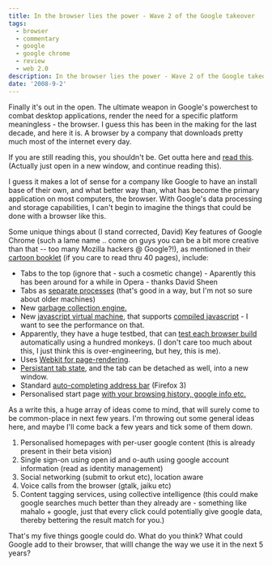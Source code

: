 ```yaml
---
title: In the browser lies the power - Wave 2 of the Google takeover
tags:
  - browser
  - commentary
  - google
  - google chrome
  - review
  - web 2.0
description: In the browser lies the power - Wave 2 of the Google takeover
date: '2008-9-2'
---
```


Finally it's out in the open. The ultimate weapon in Google's powerchest to combat desktop applications, render the need for a specific platform meaningless - the browser. I guess this has been in the making for the last decade, and here it is. A browser by a company that downloads pretty much most of the internet every day.

If you are still reading this, you shouldn't be. Get outta here and [read this][0]. (Actually just open in a new window, and continue reading this).

I guess it makes a lot of sense for a company like Google to have an install base of their own, and what better way than, what has become the primary application on most computers, the browser. With Google's data processing and storage capabilities, I can't begin to imagine the things that could be done with a browser like this.

Some unique things about (I stand corrected, David) Key features of Google Chrome (such a lame name .. come on guys you can be a bit more creative than that -- too many Mozilla hackers @ Google?!), as mentioned in their [cartoon booklet][1] (if you care to read thru 40 pages), include:

* Tabs to the top (ignore that - such a cosmetic change) - Aparently this has been around for a while in Opera - thanks David Sheen
* Tabs as [separate processes][2] (that's good in a way, but I'm not so sure about older machines)
* New [garbage collection engine. ][3]
* New [javascript virtual machine][4], that supports [compiled javascript][5] - I want to see the performance on that.
* Apparently, they have a huge testbed, that can [test each browser build][6] automatically using a hundred monkeys. (I don't care too much about this, I just think this is over-engineering, but hey, this is me).
* Uses [Webkit for page-rendering][7].
* [Persistant tab state][8], and the tab can be detached as well, into a new window.
* Standard [auto-completing address bar][9] (Firefox 3)
* Personalised start page [with your browsing history, google info etc.][10]

As a write this, a huge array of ideas come to mind, that will surely come to be common-place in next few years. I'm throwing out some general ideas here, and maybe I'll come back a few years and tick some of them down.

1. Personalised homepages with per-user google content (this is already present in their beta vision)  
2. Single sign-on using open id and o-auth using google account information (read as identity management)
3. Social networking (submit to orkut etc), location aware
4. Voice calls from the browser (gtalk, jaiku etc)
5. Content tagging services, using collective intelligence (this could make google searches much better than they already are - something like mahalo + google, just that every click could potentially give google data, thereby bettering the result match for you.)

That's my five things google could do. What do you think? What could Google add to their browser, that willl change the way we use it in the next 5 years?


[0]: http://googleblog.blogspot.com/2008/09/fresh-take-on-browser.html#
[1]: http://www.google.com/googlebooks/chrome/
[2]: http://www.google.com/googlebooks/chrome/images/4.jpg
[3]: http://www.google.com/googlebooks/chrome/images/7.jpg
[4]: http://www.google.com/googlebooks/chrome/images/14.jpg
[5]: http://www.google.com/googlebooks/chrome/images/15.jpg
[6]: http://www.google.com/googlebooks/chrome/images/10.jpg
[7]: http://www.google.com/googlebooks/chrome/#
[8]: http://www.google.com/googlebooks/chrome/images/18.jpg
[9]: http://www.google.com/googlebooks/chrome/images/19.jpg
[10]: http://www.google.com/googlebooks/chrome/images/21.jpg
